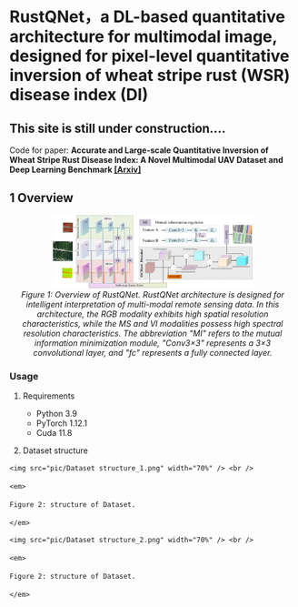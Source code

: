 # RustQNet，a DL-based quantitative architecture for multimodal image, designed for pixel-level quantitative inversion of wheat stripe rust (WSR) disease index (DI)

## This site is still under construction....

Code for paper: **Accurate and Large-scale Quantitative Inversion of Wheat Stripe Rust Disease Index: A Novel Multimodal UAV Dataset and Deep Learning Benchmark [[Arxiv]](https://scholar.google.com.hk/citations?user=mfrNGLoAAAAJ&hl=zh-CN)**

## 1 Overview
<p align="center">
    <img src="pic/RustQNet.png" width="70%" /> <br />
    <em> 
   Figure 1: Overview of RustQNet. RustQNet architecture is designed for intelligent interpretation of multi-modal remote sensing data. In this architecture, the RGB modality exhibits high spatial resolution characteristics, while the MS and VI modalities possess high spectral resolution characteristics. The abbreviation "MI" refers to the mutual information minimization module, "Conv3×3" represents a 3×3 convolutional layer, and "fc" represents a fully connected layer.
    </em>
</p>

### Usage

1. Requirements
   
   - Python 3.9
   - PyTorch 1.12.1
   - Cuda 11.8
2. Dataset structure
   
   <p align="center">

```
<img src="pic/Dataset structure_1.png" width="70%" /> <br />

<em> 

Figure 2: structure of Dataset. 

</em>
```

<p align="center">

```
<img src="pic/Dataset structure_2.png" width="70%" /> <br />

<em> 

Figure 2: structure of Dataset. 

</em>
